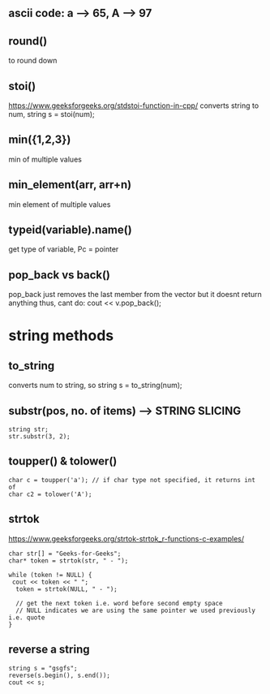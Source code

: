 ## ascii code: a --> 65, A --> 97

## round()
to round down

## stoi()
https://www.geeksforgeeks.org/stdstoi-function-in-cpp/
converts string to num, string s = stoi(num);

## min({1,2,3})
min of multiple values

## min_element(arr, arr+n)
min element of multiple values

## typeid(variable).name()
get type of variable, Pc = pointer

## pop_back vs back()
pop_back just removes the last member from the vector but it doesnt return anything
thus, cant do: cout << v.pop_back();

# string methods

## to_string
converts num to string, so string s = to_string(num);

## substr(pos, no. of items)  --> STRING SLICING
```
string str;
str.substr(3, 2);
```
## toupper() & tolower()
```
char c = toupper('a'); // if char type not specified, it returns int of
char c2 = tolower('A');
```

## strtok
https://www.geeksforgeeks.org/strtok-strtok_r-functions-c-examples/
```
char str[] = "Geeks-for-Geeks";
char* token = strtok(str, " - ");
 
while (token != NULL) {
 cout << token << " ";
  token = strtok(NULL, " - ");
  
  // get the next token i.e. word before second empty space
  // NULL indicates we are using the same pointer we used previously i.e. quote
}
```

## reverse a string
```
string s = "gsgfs";
reverse(s.begin(), s.end());
cout << s;
```
